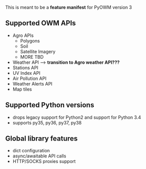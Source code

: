 This is meant to be a **feature manifest** for PyOWM version 3

## Supported OWM APIs
- Agro APIs
    - Polygons
    - Soil
    - Satellite Imagery
    - MORE TBD
- Weather API --> **transition to Agro weather API???**
- Stations API
- UV Index API
- Air Pollution API
- Weather Alerts API
- Map tiles


## Supported Python versions
- drops legacy support for Python2 and support for Python 3.4
- supports py35, py36, py37, py38

## Global library features
- dict configuration
- async/awaitable API calls
- HTTP/SOCKS proxies support

